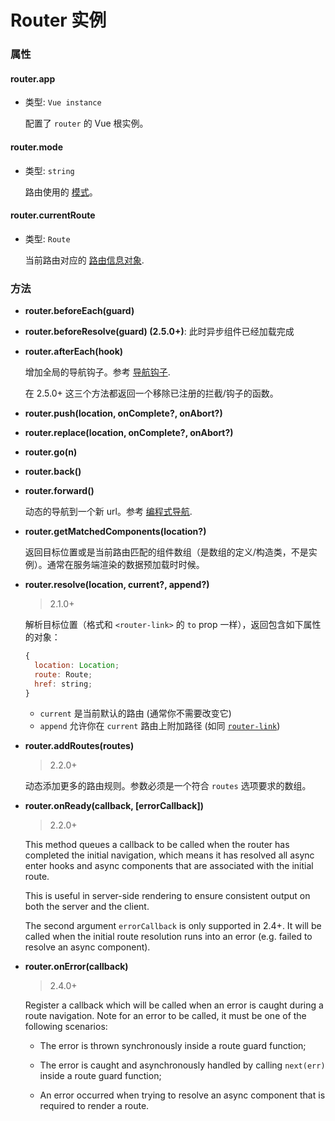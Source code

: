 # Router 实例

### 属性

#### router.app

- 类型: `Vue instance`

  配置了 `router` 的 Vue 根实例。

#### router.mode

- 类型: `string`

  路由使用的 [模式](options.md#mode)。

#### router.currentRoute

- 类型: `Route`

  当前路由对应的 [路由信息对象](route-object.md).

### 方法

- **router.beforeEach(guard)**
- **router.beforeResolve(guard) (2.5.0+)**: 此时异步组件已经加载完成
- **router.afterEach(hook)**

  增加全局的导航钩子。参考 [导航钩子](../advanced/navigation-guards.md).

  在 2.5.0+ 这三个方法都返回一个移除已注册的拦截/钩子的函数。

- **router.push(location, onComplete?, onAbort?)**
- **router.replace(location, onComplete?, onAbort?)**
- **router.go(n)**
- **router.back()**
- **router.forward()**

  动态的导航到一个新 url。参考 [编程式导航](../essentials/navigation.md).

- **router.getMatchedComponents(location?)**

  返回目标位置或是当前路由匹配的组件数组（是数组的定义/构造类，不是实例）。通常在服务端渲染的数据预加载时时候。

- **router.resolve(location, current?, append?)**

  > 2.1.0+

  解析目标位置（格式和 `<router-link>` 的 `to` prop 一样），返回包含如下属性的对象：

  ``` js
  {
    location: Location;
    route: Route;
    href: string;
  }
  ```

  - `current` 是当前默认的路由 (通常你不需要改变它)
  - `append` 允许你在 `current` 路由上附加路径 (如同 [`router-link`](router-link.md#props))

- **router.addRoutes(routes)**

  > 2.2.0+

  动态添加更多的路由规则。参数必须是一个符合 `routes` 选项要求的数组。

- **router.onReady(callback, [errorCallback])**
  <!-- todo translation -->
  > 2.2.0+

  This method queues a callback to be called when the router has completed the initial navigation, which means it has resolved all async enter hooks and async components that are associated with the initial route.

  This is useful in server-side rendering to ensure consistent output on both the server and the client.

  The second argument `errorCallback` is only supported in 2.4+. It will be called when the initial route resolution runs into an error (e.g. failed to resolve an async component).

- **router.onError(callback)**

  > 2.4.0+

  Register a callback which will be called when an error is caught during a route navigation. Note for an error to be called, it must be one of the following scenarios:

  - The error is thrown synchronously inside a route guard function;

  - The error is caught and asynchronously handled by calling `next(err)` inside a route guard function;

  - An error occurred when trying to resolve an async component that is required to render a route.
